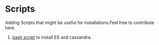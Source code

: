 # Scripts


Adding Scripts that might be useful for installations.Feel free to contribute here.
1. [bash script](https://github.com/nsahai8/scripts/blob/master/bash_script_install_elasticsearch_cassandra.sh) to install ES and cassandra. 

